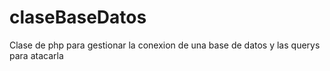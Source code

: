 # claseBaseDatos
Clase de php para gestionar la conexion de una base de datos y las querys para atacarla
